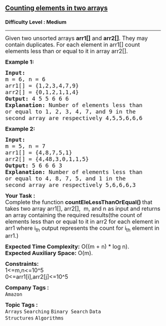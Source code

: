 <h2><a href="https://practice.geeksforgeeks.org/problems/counting-elements-in-two-arrays/1?page=1&difficulty[]=1&sortBy=difficulty">Counting elements in two arrays</a></h2><h3>Difficulty Level : Medium</h3><hr><div class="problems_problem_content__Xm_eO"><p><span style="font-size:18px">Given two unsorted arrays <strong>arr1[]</strong> and <strong>arr2[]</strong>. They may contain duplicates. For each element in arr1[] count elements less than or equal to it in array arr2[].</span></p>

<p><span style="font-size:18px"><strong>Example 1:</strong></span></p>

<pre><span style="font-size:18px"><strong>Input:
</strong>m = 6, n = 6
arr1[] = {1,2,3,4,7,9}
arr2[] = {0,1,2,1,1,4}
<strong>Output: </strong>4 5 5 6 6 6<strong>
Explanation: </strong>Number of&nbsp;elements less than
or equal to 1, 2, 3, 4, 7, and 9 in the
second array are respectively 4,5,5,6,6,6</span>
</pre>

<p><span style="font-size:18px"><strong>Example 2:</strong></span></p>

<pre><span style="font-size:18px"><strong>Input:
</strong>m = 5, n = 7
arr1[] = {4,8,7,5,1}
arr2[] = {4,48,3,0,1,1,5}
<strong>Output: </strong>5 6 6 6 3
<strong>Explanation: </strong>Number of&nbsp;elements less than
or equal to 4, 8, 7, 5, and 1 in the
second array are respectively 5,6,6,6,3</span>
</pre>

<p><span style="font-size:18px"><strong>Your Task :</strong><br>
Complete the function&nbsp;<strong>countEleLessThanOrEqual()&nbsp;</strong>that takes two array arr1[], arr2[],&nbsp;&nbsp;m, and n&nbsp;as input and returns an array containing the required results(the count of elements less than or equal to it in arr2 for each element in arr1 where i<sub>th</sub> output represents the count for i<sub>th</sub> element in arr1.)</span></p>

<p><span style="font-size:18px"><strong>Expected Time Complexity:</strong>&nbsp;O((m + n) * log n).<br>
<strong>Expected Auxiliary Space:</strong>&nbsp;O(m).</span></p>

<p><span style="font-size:18px"><strong>Constraints:</strong><br>
1&lt;=m,n&lt;=10^5<br>
0&lt;=arr1[i],arr2[j]&lt;=10^5</span></p>
</div><p><span style=font-size:18px><strong>Company Tags : </strong><br><code>Amazon</code>&nbsp;<br><p><span style=font-size:18px><strong>Topic Tags : </strong><br><code>Arrays</code>&nbsp;<code>Searching</code>&nbsp;<code>Binary Search</code>&nbsp;<code>Data Structures</code>&nbsp;<code>Algorithms</code>&nbsp;